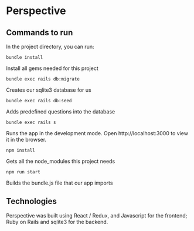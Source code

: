 # Perspective

## Commands to run

In the project directory, you can run:

`bundle install`

Install all gems needed for this project

`bundle exec rails db:migrate`

Creates our sqlite3 database for us

`bundle exec rails db:seed`

Adds predefined questions into the database

`bundle exec rails s`

Runs the app in the development mode.
Open http://localhost:3000 to view it in the browser.

`npm install`

Gets all the node_modules this project needs

`npm run start` 

Builds the bundle.js file that our app imports


## Technologies

Perspective was built using React / Redux, and Javascript for the frontend; Ruby on Rails and sqlite3 for the backend.
